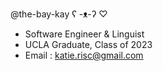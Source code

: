 @the-bay-kay  ʕ -ᴥ-ʔ ♡
- Software Engineer & Linguist
- UCLA Graduate, Class of 2023
- Email : katie.risc@gmail.com



<!---
the-bay-kay/the-bay-kay is a ✨ special ✨ repository because its `README.md` (this file) appears on your GitHub profile.
You can click the Preview link to take a look at your changes.
--->

